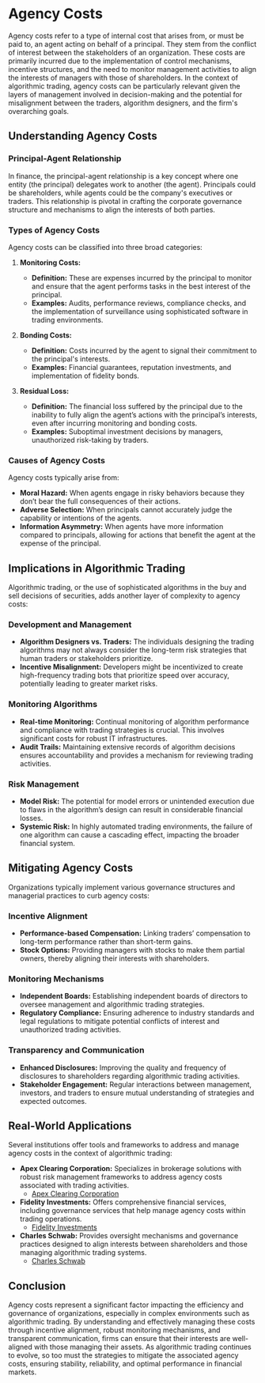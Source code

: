 # Agency Costs

Agency costs refer to a type of internal cost that arises from, or must be paid to, an agent acting on behalf of a principal. They stem from the conflict of interest between the stakeholders of an organization. These costs are primarily incurred due to the implementation of control mechanisms, incentive structures, and the need to monitor management activities to align the interests of managers with those of shareholders. In the context of algorithmic trading, agency costs can be particularly relevant given the layers of management involved in decision-making and the potential for misalignment between the traders, algorithm designers, and the firm's overarching goals.

## Understanding Agency Costs

### Principal-Agent Relationship
In finance, the principal-agent relationship is a key concept where one entity (the principal) delegates work to another (the agent). Principals could be shareholders, while agents could be the company's executives or traders. This relationship is pivotal in crafting the corporate governance structure and mechanisms to align the interests of both parties.

### Types of Agency Costs
Agency costs can be classified into three broad categories:

1. **Monitoring Costs:**
    - **Definition:** These are expenses incurred by the principal to monitor and ensure that the agent performs tasks in the best interest of the principal.
    - **Examples:** Audits, performance reviews, compliance checks, and the implementation of surveillance using sophisticated software in trading environments.

2. **Bonding Costs:**
    - **Definition:** Costs incurred by the agent to signal their commitment to the principal's interests.
    - **Examples:** Financial guarantees, reputation investments, and implementation of fidelity bonds.

3. **Residual Loss:**
    - **Definition:** The financial loss suffered by the principal due to the inability to fully align the agent’s actions with the principal’s interests, even after incurring monitoring and bonding costs.
    - **Examples:** Suboptimal investment decisions by managers, unauthorized risk-taking by traders.

### Causes of Agency Costs
Agency costs typically arise from:
- **Moral Hazard:** When agents engage in risky behaviors because they don’t bear the full consequences of their actions.
- **Adverse Selection:** When principals cannot accurately judge the capability or intentions of the agents.
- **Information Asymmetry:** When agents have more information compared to principals, allowing for actions that benefit the agent at the expense of the principal.

## Implications in Algorithmic Trading
Algorithmic trading, or the use of sophisticated algorithms in the buy and sell decisions of securities, adds another layer of complexity to agency costs:

### Development and Management
- **Algorithm Designers vs. Traders:** The individuals designing the trading algorithms may not always consider the long-term risk strategies that human traders or stakeholders prioritize.
- **Incentive Misalignment:** Developers might be incentivized to create high-frequency trading bots that prioritize speed over accuracy, potentially leading to greater market risks.

### Monitoring Algorithms
- **Real-time Monitoring:** Continual monitoring of algorithm performance and compliance with trading strategies is crucial. This involves significant costs for robust IT infrastructures.
- **Audit Trails:** Maintaining extensive records of algorithm decisions ensures accountability and provides a mechanism for reviewing trading activities.

### Risk Management
- **Model Risk:** The potential for model errors or unintended execution due to flaws in the algorithm’s design can result in considerable financial losses.
- **Systemic Risk:** In highly automated trading environments, the failure of one algorithm can cause a cascading effect, impacting the broader financial system.

## Mitigating Agency Costs
Organizations typically implement various governance structures and managerial practices to curb agency costs:

### Incentive Alignment
- **Performance-based Compensation:** Linking traders’ compensation to long-term performance rather than short-term gains.
- **Stock Options:** Providing managers with stocks to make them partial owners, thereby aligning their interests with shareholders.

### Monitoring Mechanisms
- **Independent Boards:** Establishing independent boards of directors to oversee management and algorithmic trading strategies.
- **Regulatory Compliance:** Ensuring adherence to industry standards and legal regulations to mitigate potential conflicts of interest and unauthorized trading activities.

### Transparency and Communication
- **Enhanced Disclosures:** Improving the quality and frequency of disclosures to shareholders regarding algorithmic trading activities.
- **Stakeholder Engagement:** Regular interactions between management, investors, and traders to ensure mutual understanding of strategies and expected outcomes.

## Real-World Applications
Several institutions offer tools and frameworks to address and manage agency costs in the context of algorithmic trading:

- **Apex Clearing Corporation:** Specializes in brokerage solutions with robust risk management frameworks to address agency costs associated with trading activities.
  - [Apex Clearing Corporation](https://www.apexclearing.com)
- **Fidelity Investments:** Offers comprehensive financial services, including governance services that help manage agency costs within trading operations.
  - [Fidelity Investments](https://www.fidelity.com)
- **Charles Schwab:** Provides oversight mechanisms and governance practices designed to align interests between shareholders and those managing algorithmic trading systems.
  - [Charles Schwab](https://www.schwab.com)

## Conclusion
Agency costs represent a significant factor impacting the efficiency and governance of organizations, especially in complex environments such as algorithmic trading. By understanding and effectively managing these costs through incentive alignment, robust monitoring mechanisms, and transparent communication, firms can ensure that their interests are well-aligned with those managing their assets. As algorithmic trading continues to evolve, so too must the strategies to mitigate the associated agency costs, ensuring stability, reliability, and optimal performance in financial markets.